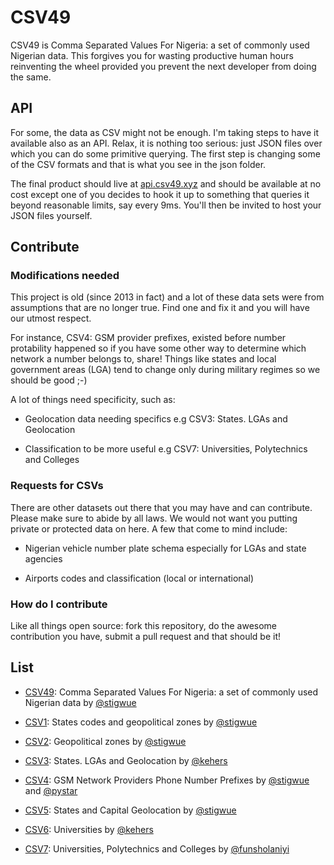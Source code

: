 # CSV49

CSV49 is Comma Separated Values For Nigeria: a set of commonly used Nigerian data. This forgives you for wasting productive human hours reinventing the wheel provided you prevent the next developer from doing the same.

## API

For some, the data as CSV might not be enough. I'm taking steps to have it available also as an API. Relax, it is nothing too serious: just JSON files over which you can do some primitive querying. The first step is changing some of the CSV formats and that is what you see in the json folder.

The final product should live at [api.csv49.xyz](https://api.csv49.xyz) and should be available at no cost except one of you decides to hook it up to something that queries it beyond reasonable limits, say every 9ms. You'll then be invited to host your JSON files yourself.

## Contribute

### Modifications needed

This project is old (since 2013 in fact) and a lot of these data sets were from assumptions that are no longer true. Find one and fix it and you will have our utmost respect.

For instance, CSV4: GSM provider prefixes, existed before number protability happened so if you have some other way to determine which network a number belongs to, share! Things like states and local government areas (LGA) tend to change only during military regimes so we should be good ;-)

A lot of things need specificity, such as:

* Geolocation data needing specifics e.g CSV3: States. LGAs and Geolocation

* Classification to be more useful e.g CSV7: Universities, Polytechnics and Colleges

### Requests for CSVs

There are other datasets out there that you may have and can contribute. Please make sure to abide by all laws. We would not want you putting private or protected data on here. A few that come to mind include:

* Nigerian vehicle number plate schema especially for LGAs and state agencies

* Airports codes and classification (local or international)

### How do I contribute

Like all things open source: fork this repository, do the awesome contribution you have, submit a pull request and that should be it!

## List

* [CSV49](./csv/csv49.csv): Comma Separated Values For Nigeria: a set of commonly used Nigerian data by [@stigwue](http://twitter.com/stigwue)

* [CSV1](./csv/csv1.csv): States codes and geopolitical zones by [@stigwue](http://twitter.com/stigwue)

* [CSV2](./csv/csv2.csv): Geopolitical zones by [@stigwue](http://twitter.com/stigwue)

* [CSV3](./csv/csv3.csv): States. LGAs and Geolocation by [@kehers](http://twitter.com/kehers)

* [CSV4](./csv/csv4.csv): GSM Network Providers Phone Number Prefixes by [@stigwue](http://twitter.com/stigwue) and [@pystar](http://twitter.com/pystar)

* [CSV5](./csv/csv5.csv): States and Capital Geolocation by [@stigwue](http://twitter.com/stigwue)

* [CSV6](./csv/csv6.csv): Universities by [@kehers](http://twitter.com/kehers)

* [CSV7](./csv/csv7.csv): Universities, Polytechnics and Colleges by [@funsholaniyi](http://twitter.com/funsholaniyi)
